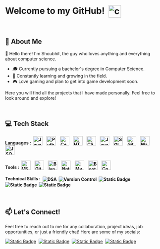 # Welcome to my GitHub!&nbsp;&nbsp;<img src="https://cdn.discordapp.com/attachments/902557789598154792/902558046557982830/cat-satre.gif?ex=663c2eef&is=663add6f&hm=4eb9a152d0d7165a01aa1b41c20ad2c7367104d244aa94beb1f5d617c0d094bf&" height=40px style="vertical-align: middle;" title="cat"/>
<br>

## 🌟 About Me
👋 Hello there! I'm Shoubhit, the guy who loves anything and everything about computer science. 
- 🎓 Currently pursuing a bachelor's degree in Computer Science. 
- 🌱 Constantly learning and growing in the field. 
- 🎮 Love gaming and plan to get into game development soon.

Here you will find all the projects that I have made personally. Feel free to look around and explore!

<br>

## 💻 Tech Stack
#### Languages :&nbsp;&nbsp;<img src="https://cdn.jsdelivr.net/gh/devicons/devicon@latest/icons/java/java-original.svg" height=30px style="vertical-align: bottom;" title="Java"/>&nbsp;&nbsp;&nbsp;&nbsp;<img src="https://cdn.jsdelivr.net/gh/devicons/devicon@latest/icons/python/python-original.svg" height=30px style="vertical-align: bottom;" title="Python"/>&nbsp;&nbsp;&nbsp;&nbsp;<img src="https://cdn.jsdelivr.net/gh/devicons/devicon@latest/icons/cplusplus/cplusplus-original.svg" height=30px style="vertical-align: bottom;" title="C++/Cpp"/>&nbsp;&nbsp;&nbsp;&nbsp;<img src="https://cdn.jsdelivr.net/gh/devicons/devicon@latest/icons/html5/html5-original.svg" height=30px style="vertical-align: bottom;" title="HTML"/>&nbsp;&nbsp;&nbsp;&nbsp;<img src="https://cdn.jsdelivr.net/gh/devicons/devicon@latest/icons/css3/css3-original.svg" height=30px style="vertical-align: bottom;" title="CSS"/>&nbsp;&nbsp;&nbsp;&nbsp;<img src="https://cdn.jsdelivr.net/gh/devicons/devicon@latest/icons/javascript/javascript-original.svg" height=30px style="vertical-align: bottom" title="Javascript"/>&nbsp;&nbsp;&nbsp;&nbsp;<img src="https://cdn.jsdelivr.net/gh/devicons/devicon@latest/icons/azuresqldatabase/azuresqldatabase-original.svg" height=30px style="vertical-align: bottom;" title="SQL"/>&nbsp;&nbsp;&nbsp;&nbsp;<img src="https://cdn.jsdelivr.net/gh/devicons/devicon@latest/icons/git/git-original.svg" height=30px style="vertical-align: bottom;" title="Git"/>&nbsp;&nbsp;&nbsp;&nbsp;<img src="https://cdn.jsdelivr.net/gh/devicons/devicon@latest/icons/markdown/markdown-original.svg" height=30px style="vertical-align: bottom;" title="Markdown"/>&nbsp;&nbsp;&nbsp;&nbsp;<img src="https://cdn.jsdelivr.net/gh/devicons/devicon@latest/icons/json/json-original.svg" height=30px style="vertical-align: bottom;" title="JSON"/>

#### Tools :&nbsp;&nbsp;<img src="https://cdn.jsdelivr.net/gh/devicons/devicon@latest/icons/vscode/vscode-original.svg" height=30px style="vertical-align: bottom;" title="VSCode"/>&nbsp;&nbsp;&nbsp;&nbsp;<img src="https://cdn.jsdelivr.net/gh/devicons/devicon@latest/icons/github/github-original.svg" height=30px style="vertical-align: bottom;" title="GitHub"/>&nbsp;&nbsp;&nbsp;&nbsp;<img src="https://cdn.jsdelivr.net/gh/devicons/devicon@latest/icons/blender/blender-original.svg" height=30px style="vertical-align: bottom;" title="Blender"/>&nbsp;&nbsp;&nbsp;&nbsp;<img src="https://cdn.jsdelivr.net/gh/devicons/devicon@latest/icons/notion/notion-original.svg" height=30px style="vertical-align: bottom;" title="Notion"/>&nbsp;&nbsp;&nbsp;&nbsp;<img src="https://cdn.jsdelivr.net/gh/devicons/devicon@latest/icons/mysql/mysql-original.svg" height=30px style="vertical-align: bottom;" title="MySQL"/>&nbsp;&nbsp;&nbsp;&nbsp;<img src="https://cdn.jsdelivr.net/gh/devicons/devicon@latest/icons/bootstrap/bootstrap-original.svg" height=30px style="vertical-align: bottom;" title="Bootstrap"/>&nbsp;&nbsp;&nbsp;&nbsp;<img src="https://cdn.jsdelivr.net/gh/devicons/devicon@latest/icons/codepen/codepen-original.svg" height=30px style="vertical-align: bottom;" title="Codepen"/> 

#### Technical Skills :&nbsp;&nbsp;<img alt="DSA" src="https://img.shields.io/badge/Data%20Structures%20and%20Algorithm%20-darkslategray" style="vertical-align: middle;">&nbsp;&nbsp;<img alt="Version Control" src="https://img.shields.io/badge/Version%20Control-C6C5B9" style="vertical-align: middle;">&nbsp;&nbsp;<img alt="Static Badge" src="https://img.shields.io/badge/API%20Integration-FE5E41" style="vertical-align: middle;">&nbsp;&nbsp;<img alt="Static Badge" src="https://img.shields.io/badge/Debugging-330F0A" style="vertical-align: middle;">&nbsp;&nbsp;<img alt="Static Badge" src="https://img.shields.io/badge/Frameworks-FDFDFF" style="vertical-align: middle;">

<br>

## 📫 Let's Connect!
Feel free to reach out to me for any collaboration, project ideas, job opportunities, or just a friendly chat! Here are some of my socials:

[<img alt="Static Badge" src="https://img.shields.io/badge/LinkedIn-blue?style=for-the-badge&logo=linkedin">](https://www.linkedin.com/in/shoubhit-jamadhiar-90049a241/)&nbsp;&nbsp;[<img alt="Static Badge" src="https://img.shields.io/badge/Instagram-pink?style=for-the-badge&logo=Instagram">](https://www.instagram.com/amiableshob/)&nbsp;&nbsp;[<img alt="Static Badge" src="https://img.shields.io/badge/HackerRank-black?style=for-the-badge&logo=hackerrank&logoSize=10">](https://www.hackerrank.com/profile/shoubhit2090)&nbsp;&nbsp;[<img alt="Static Badge" src="https://img.shields.io/badge/LeetCode-grey?style=for-the-badge&logo=leetcode">](https://leetcode.com/u/Shoubhit/)
